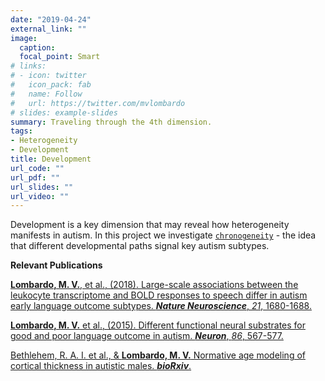 ```yaml
---
date: "2019-04-24"
external_link: ""
image:
  caption: 
  focal_point: Smart
# links:
# - icon: twitter
#   icon_pack: fab
#   name: Follow
#   url: https://twitter.com/mvlombardo
# slides: example-slides
summary: Traveling through the 4th dimension.
tags:
- Heterogeneity
- Development
title: Development
url_code: ""
url_pdf: ""
url_slides: ""
url_video: ""
---
```


Development is a key dimension that may reveal how heterogeneity manifests in autism. In this project we investigate [`chronogeneity`](https://onlinelibrary.wiley.com/doi/full/10.1111/jcpp.12690) - the idea that different developmental paths signal key autism subtypes.


**Relevant Publications**

[**Lombardo, M. V.**, et al., (2018). Large-scale associations between the leukocyte transcriptome and BOLD responses to speech differ in autism early language outcome subtypes. ***Nature Neuroscience***, *21*, 1680-1688.](https://www.nature.com/articles/s41593-018-0281-3)

[**Lombardo, M. V.** et al., (2015). Different functional neural substrates for good and poor language outcome in autism. ***Neuron***, *86*, 567-577.](https://www.sciencedirect.com/science/article/pii/S0896627315002196)

[Bethlehem, R. A. I. et al., & **Lombardo, M. V.** Normative age modeling of cortical thickness in autistic males. ***bioRxiv***.](https://www.biorxiv.org/content/10.1101/252593v3)
